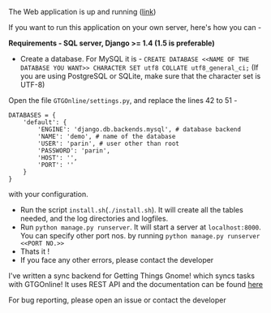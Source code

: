 The Web application is up and running ([link](https://gtgonline-parinporecha.rhcloud.com/))

If you want to run this application on your own server, here's how you can -

**Requirements - SQL server, Django >= 1.4 (1.5 is preferable)**

- Create a database. For MySQL it is - `CREATE DATABASE <<NAME OF THE DATABASE YOU WANT>> CHARACTER SET utf8 COLLATE utf8_general_ci;` (If you are using PostgreSQL or SQLite, make sure that the character set is UTF-8)

Open the file `GTGOnline/settings.py`, and replace the lines 42 to 51 -

    DATABASES = {
        'default': {
            'ENGINE': 'django.db.backends.mysql', # database backend
    		'NAME': 'demo', # name of the database
    		'USER': 'parin', # user other than root
    		'PASSWORD': 'parin',
    		'HOST': '',
    		'PORT': ''
    	}
    }
with your configuration.
- Run the script `install.sh`(`./install.sh`). It will create all the tables needed, and the log directories and logfiles.
- Run ```python manage.py runserver```. It will start a server at ```localhost:8000```. You can specify other port nos. by running ```python manage.py runserver <<PORT NO.>>```
- Thats it !
- If you face any other errors, please contact the developer

I've written a sync backend for Getting Things Gnome! which syncs tasks with GTGOnline!
It uses REST API and the documentation can be found [here](http://gtgonline-parinporecha.rhcloud.com/api/api_docs/)

For bug reporting, please open an issue or contact the developer
